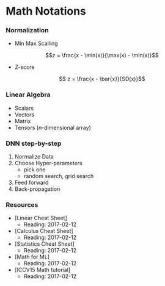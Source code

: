 # Math Notations

### Normalization

- Min Max Scalling

$$z = \frac{x - \min(x)}{\max(x) - \min(x)}$$

- Z-score

$$ z = \frac{x - \bar{x}}{SD(x)}$$

### Linear Algebra

- Scalars
- Vectors
- Matrix
- Tensors ($n$-dimensional array)

### DNN step-by-step

1. Normalize Data
2. Choose Hyper-parameters
    - pick one
    - random search, grid search
3. Feed forward
4. Back-propagation

### Resources

- [Linear Cheat Sheet]
    - Reading: 2017-02-12
- [Calculus Cheat Sheet]
    - Reading: 2017-02-12
- [Statistics Cheat Sheet]
    - Reading: 2017-02-12
- [Math for ML]
    - Reading: 2017-02-12
- [ICCV15 Math tutorial]
    - Reading: 2017-02-12